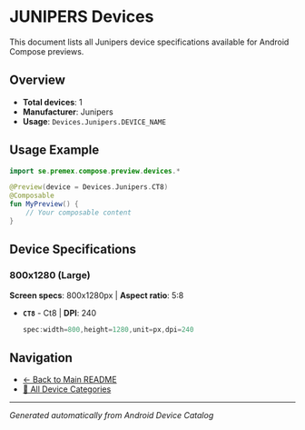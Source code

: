 # JUNIPERS Devices

This document lists all Junipers device specifications available for Android Compose previews.

## Overview

- **Total devices**: 1
- **Manufacturer**: Junipers
- **Usage**: `Devices.Junipers.DEVICE_NAME`

## Usage Example

```kotlin
import se.premex.compose.preview.devices.*

@Preview(device = Devices.Junipers.CT8)
@Composable
fun MyPreview() {
    // Your composable content
}
```

## Device Specifications

### 800x1280 (Large)

**Screen specs**: 800x1280px | **Aspect ratio**: 5:8

- **`CT8`** - Ct8 | **DPI**: 240
  ```kotlin
  spec:width=800,height=1280,unit=px,dpi=240
  ```

## Navigation

- [← Back to Main README](../../README.md)
- [📱 All Device Categories](../README.md)

---
*Generated automatically from Android Device Catalog*
